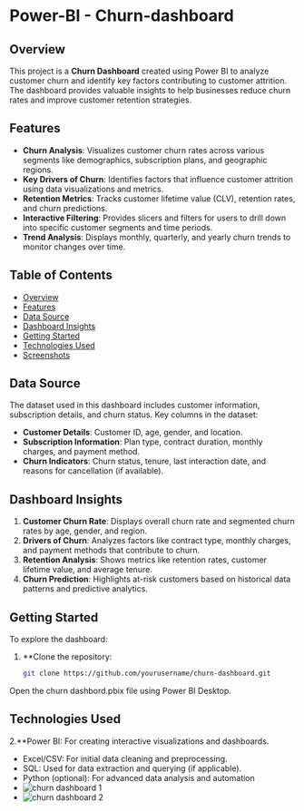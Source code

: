 # Power-BI - Churn-dashboard

## Overview
This project is a **Churn Dashboard** created using Power BI to analyze customer churn and identify key factors contributing to customer attrition. The dashboard provides valuable insights to help businesses reduce churn rates and improve customer retention strategies.

## Features
- **Churn Analysis**: Visualizes customer churn rates across various segments like demographics, subscription plans, and geographic regions.
- **Key Drivers of Churn**: Identifies factors that influence customer attrition using data visualizations and metrics.
- **Retention Metrics**: Tracks customer lifetime value (CLV), retention rates, and churn predictions.
- **Interactive Filtering**: Provides slicers and filters for users to drill down into specific customer segments and time periods.
- **Trend Analysis**: Displays monthly, quarterly, and yearly churn trends to monitor changes over time.

## Table of Contents
- [Overview](#overview)
- [Features](#features)
- [Data Source](#data-source)
- [Dashboard Insights](#dashboard-insights)
- [Getting Started](#getting-started)
- [Technologies Used](#technologies-used)
- [Screenshots](#screenshots)

## Data Source
The dataset used in this dashboard includes customer information, subscription details, and churn status. Key columns in the dataset:
- **Customer Details**: Customer ID, age, gender, and location.
- **Subscription Information**: Plan type, contract duration, monthly charges, and payment method.
- **Churn Indicators**: Churn status, tenure, last interaction date, and reasons for cancellation (if available).


## Dashboard Insights
1. **Customer Churn Rate**: Displays overall churn rate and segmented churn rates by age, gender, and region.
2. **Drivers of Churn**: Analyzes factors like contract type, monthly charges, and payment methods that contribute to churn.
3. **Retention Analysis**: Shows metrics like retention rates, customer lifetime value, and average tenure.
4. **Churn Prediction**: Highlights at-risk customers based on historical data patterns and predictive analytics.

## Getting Started
To explore the dashboard:
1. **Clone the repository:
   ```bash
   git clone https://github.com/yourusername/churn-dashboard.git
Open the churn dashbord.pbix file using Power BI Desktop.
## Technologies Used
2.**Power BI: For creating interactive visualizations and dashboards.
- Excel/CSV: For initial data cleaning and preprocessing.
- SQL: Used for data extraction and querying (if applicable).
- Python (optional): For advanced data analysis and automation
- ![churn dashboard 1](https://github.com/user-attachments/assets/3a9b291f-7d7b-4b2e-b129-e85fcc0f9e74)
- ![churn dashboard 2](https://github.com/user-attachments/assets/55a959aa-3e78-437b-9359-9a4da27a4350)

